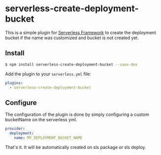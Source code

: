 # serverless-create-deployment-bucket

This is a simple plugin for [Serverless Framework](https://serverless.com/) to create the deployment bucket if the name was customized and bucket is not created yet.

## Install

```bash
$ npm install serverless-create-deployment-bucket --save-dev
```

Add the plugin to your `serverless.yml` file:

```yaml
plugins:
  - serverless-create-deployment-bucket
```

## Configure

The configuration of the plugin is done by simply configuring a custom bucketName on the serverless yml.

```yaml
provider:
  deployment:
    name: MY_DEPLOYMENT_BUCKET_NAME
```

That's it. It will be automatically created on sls package or sls deploy.